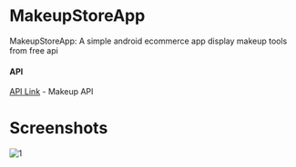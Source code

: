 # MakeupStoreApp
 MakeupStoreApp: A simple android ecommerce app display makeup tools from free api
 
 
 #### API
 [API Link](https://makeup-api.herokuapp.com/) - Makeup API
 
 
# Screenshots

![1](https://user-images.githubusercontent.com/87338764/230532869-97cb5d94-cb73-45cb-875e-6a6389656086.jpg)

